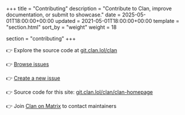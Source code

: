 +++
title = "Contributing"
description = "Contribute to Clan, improve documentation, or submit to showcase."
date = 2025-05-01T18:00:00+00:00
updated = 2021-05-01T18:00:00+00:00
template = "section.html"
sort_by = "weight"
weight = 18

section = "contributing"
+++

👉 Explore the source code at [git.clan.lol/clan](https://git.clan.lol/clan)

👉 [Browse issues](https://git.clan.lol/clan/clan-core/issues)

👉 [Create a new issue](https://git.clan.lol/clan/clan-core/issues/new)

👉 Source code for this site: [git.clan.lol/clan/clan-homepage](https://git.clan.lol/clan/clan-homepage/src/branch/main/content/docs)

👉 Join [Clan on Matrix](https://matrix.to/#/#clan:lassul.us) to contact maintainers
